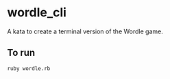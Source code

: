 # wordle_cli
A kata to create a terminal version of the Wordle game.

## To run 
```bash
ruby wordle.rb
```
